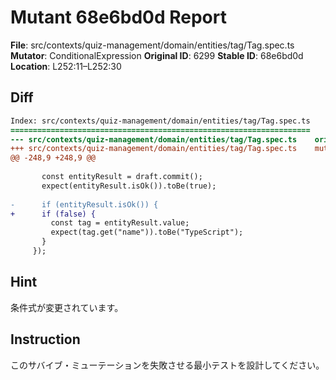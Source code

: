 # Mutant 68e6bd0d Report

**File**: src/contexts/quiz-management/domain/entities/tag/Tag.spec.ts
**Mutator**: ConditionalExpression
**Original ID**: 6299
**Stable ID**: 68e6bd0d
**Location**: L252:11–L252:30

## Diff

```diff
Index: src/contexts/quiz-management/domain/entities/tag/Tag.spec.ts
===================================================================
--- src/contexts/quiz-management/domain/entities/tag/Tag.spec.ts	original
+++ src/contexts/quiz-management/domain/entities/tag/Tag.spec.ts	mutated #6299
@@ -248,9 +248,9 @@
 
       const entityResult = draft.commit();
       expect(entityResult.isOk()).toBe(true);
 
-      if (entityResult.isOk()) {
+      if (false) {
         const tag = entityResult.value;
         expect(tag.get("name")).toBe("TypeScript");
       }
     });
```

## Hint

条件式が変更されています。

## Instruction

このサバイブ・ミューテーションを失敗させる最小テストを設計してください。

